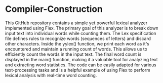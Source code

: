 # Compiler-Construction
This GitHub repository contains a simple yet powerful lexical analyzer implemented using Flex. The primary goal of this analyzer is to break down input text into individual words while counting them. The Lex specification file defines rules to recognize words (sequences of letters) and discard other characters. Inside the yylex() function, we print each word as it's encountered and maintain a running count of words. This allows us to efficiently count the words in the input text. The final word count is displayed in the main() function, making it a valuable tool for analyzing text and extracting word statistics. The code can be easily adapted for various text-processing tasks and is a helpful example of using Flex to perform lexical analysis with real-time word counting.
